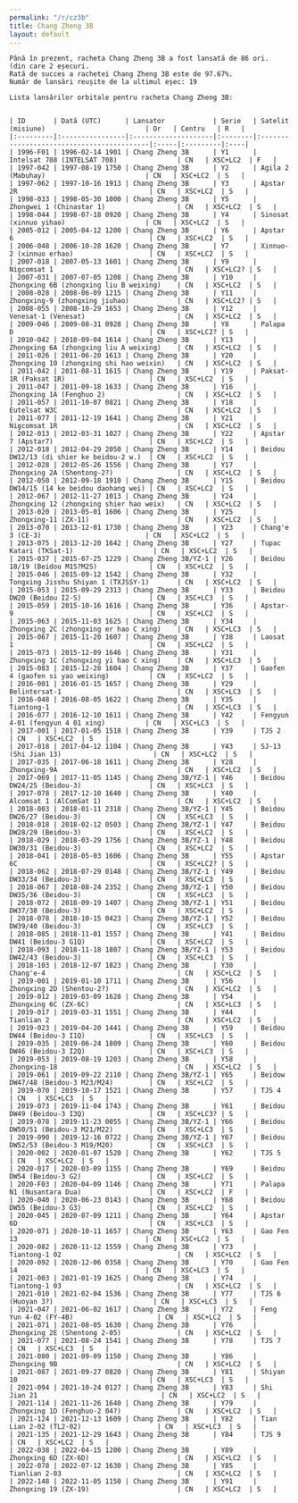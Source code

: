 ```yaml
---
permalink: "/r/cz3b"
title: Chang Zheng 3B
layout: default
---
```


    Până în prezent, racheta Chang Zheng 3B a fost lansată de 86 ori.
    (din care 2 eșecuri.
    Rată de succes a rachetei Chang Zheng 3B este de 97.67%.
    Număr de lansări reușite de la ultimul eșec: 19
    
    Lista lansărilor orbitale pentru racheta Chang Zheng 3B:
    
    
    | ID       | Dată (UTC)      | Lansator            | Serie   | Satelit (misiune)                         | Or   | Centru   | R   |
    |:---------|:----------------|:--------------------|:--------|:------------------------------------------|:-----|:---------|:----|
    | 1996-F01 | 1996-02-14 1901 | Chang Zheng 3B      | Y1      | Intelsat 708 (INTELSAT 708)               | CN   | XSC+LC2  | F   |
    | 1997-042 | 1997-08-19 1750 | Chang Zheng 3B      | Y2      | Agila 2 (Mabuhay)                         | CN   | XSC+LC2  | S   |
    | 1997-062 | 1997-10-16 1913 | Chang Zheng 3B      | Y3      | Apstar 2R                                 | CN   | XSC+LC2  | S   |
    | 1998-033 | 1998-05-30 1000 | Chang Zheng 3B      | Y5      | Zhongwei 1 (Chinastar 1)                  | CN   | XSC+LC2  | S   |
    | 1998-044 | 1998-07-18 0920 | Chang Zheng 3B      | Y4      | Sinosat (xinnuo yihao)                    | CN   | XSC+LC2  | S   |
    | 2005-012 | 2005-04-12 1200 | Chang Zheng 3B      | Y6      | Apstar 6                                  | CN   | XSC+LC2  | S   |
    | 2006-048 | 2006-10-28 1620 | Chang Zheng 3B      | Y7      | Xinnuo-2 (xinnuo erhao)                   | CN   | XSC+LC2  | S   |
    | 2007-018 | 2007-05-13 1601 | Chang Zheng 3B      | Y9      | Nigcomsat 1                               | CN   | XSC+LC2? | S   |
    | 2007-031 | 2007-07-05 1208 | Chang Zheng 3B      | Y10     | Zhongxing 6B (zhongxing liu B weixing)    | CN   | XSC+LC2  | S   |
    | 2008-028 | 2008-06-09 1215 | Chang Zheng 3B      | Y11     | Zhongxing-9 (zhongxing jiuhao)            | CN   | XSC+LC2? | S   |
    | 2008-055 | 2008-10-29 1653 | Chang Zheng 3B      | Y12     | Venesat-1 (Venesat)                       | CN   | XSC+LC2  | S   |
    | 2009-046 | 2009-08-31 0928 | Chang Zheng 3B      | Y8      | Palapa D                                  | CN   | XSC+LC2? | S   |
    | 2010-042 | 2010-09-04 1614 | Chang Zheng 3B      | Y13     | Zhongxing 6A (zhongxing liu A weixing)    | CN   | XSC+LC2  | S   |
    | 2011-026 | 2011-06-20 1613 | Chang Zheng 3B      | Y20     | Zhongxing 10 (zhongxing shi hao weixin)   | CN   | XSC+LC2  | S   |
    | 2011-042 | 2011-08-11 1615 | Chang Zheng 3B      | Y19     | Paksat-1R (Paksat 1R)                     | CN   | XSC+LC2  | S   |
    | 2011-047 | 2011-09-18 1633 | Chang Zheng 3B      | Y16     | Zhongxing 1A (Fenghuo 2)                  | CN   | XSC+LC2  | S   |
    | 2011-057 | 2011-10-07 0821 | Chang Zheng 3B      | Y18     | Eutelsat W3C                              | CN   | XSC+LC2  | S   |
    | 2011-077 | 2011-12-19 1641 | Chang Zheng 3B      | Y21     | Nigcomsat 1R                              | CN   | XSC+LC2  | S   |
    | 2012-013 | 2012-03-31 1027 | Chang Zheng 3B      | Y22     | Apstar 7 (Apstar7)                        | CN   | XSC+LC2  | S   |
    | 2012-018 | 2012-04-29 2050 | Chang Zheng 3B      | Y14     | Beidou DW12/13 (di shier ke beidou-2 w.)  | CN   | XSC+LC2  | S   |
    | 2012-028 | 2012-05-26 1556 | Chang Zheng 3B      | Y17     | Zhongxing 2A (Shentong-2?)                | CN   | XSC+LC2  | S   |
    | 2012-050 | 2012-09-18 1910 | Chang Zheng 3B      | Y15     | Beidou DW14/15 (14 ke beidou daohang wei) | CN   | XSC+LC2  | S   |
    | 2012-067 | 2012-11-27 1013 | Chang Zheng 3B      | Y24     | Zhongxing 12 (zhongxing shier hao weix)   | CN   | XSC+LC2  | S   |
    | 2013-020 | 2013-05-01 1606 | Chang Zheng 3B      | Y25     | Zhongxing-11 (ZX-11)                      | CN   | XSC+LC2  | S   |
    | 2013-070 | 2013-12-01 1730 | Chang Zheng 3B      | Y23     | Chang'e 3 (CE-3)                          | CN   | XSC+LC2  | S   |
    | 2013-075 | 2013-12-20 1642 | Chang Zheng 3B      | Y27     | Tupac Katari (TKSat-1)                    | CN   | XSC+LC2  | S   |
    | 2015-037 | 2015-07-25 1229 | Chang Zheng 3B/YZ-1 | Y26     | Beidou 18/19 (Beidou M1S?M2S)             | CN   | XSC+LC2  | S   |
    | 2015-046 | 2015-09-12 1542 | Chang Zheng 3B      | Y32     | Tongxing Jisshu Shiyan 1 (TXJSSY-1)       | CN   | XSC+LC2  | S   |
    | 2015-053 | 2015-09-29 2313 | Chang Zheng 3B      | Y33     | Beidou DW20 (Beidou I2-S)                 | CN   | XSC+LC3  | S   |
    | 2015-059 | 2015-10-16 1616 | Chang Zheng 3B      | Y36     | Apstar-9                                  | CN   | XSC+LC2  | S   |
    | 2015-063 | 2015-11-03 1625 | Chang Zheng 3B      | Y34     | Zhongxing 2C (zhongxing er hao C xing)    | CN   | XSC+LC3  | S   |
    | 2015-067 | 2015-11-20 1607 | Chang Zheng 3B      | Y38     | Laosat 1                                  | CN   | XSC+LC2  | S   |
    | 2015-073 | 2015-12-09 1646 | Chang Zheng 3B      | Y31     | Zhongxing 1C (zhongxing yi hao C xing)    | CN   | XSC+LC3  | S   |
    | 2015-083 | 2015-12-28 1604 | Chang Zheng 3B      | Y37     | Gaofen 4 (gaofen si yao weixing)          | CN   | XSC+LC2  | S   |
    | 2016-001 | 2016-01-15 1657 | Chang Zheng 3B      | Y29     | Belintersat-1                             | CN   | XSC+LC3  | S   |
    | 2016-048 | 2016-08-05 1622 | Chang Zheng 3B      | Y35     | Tiantong-1                                | CN   | XSC+LC3  | S   |
    | 2016-077 | 2016-12-10 1611 | Chang Zheng 3B      | Y42     | Fengyun 4-01 (fengyun 4 01 xing)          | CN   | XSC+LC3  | S   |
    | 2017-001 | 2017-01-05 1518 | Chang Zheng 3B      | Y39     | TJS 2                                     | CN   | XSC+LC2  | S   |
    | 2017-018 | 2017-04-12 1104 | Chang Zheng 3B      | Y43     | SJ-13 (Shi Jian 13)                       | CN   | XSC+LC2  | S   |
    | 2017-035 | 2017-06-18 1611 | Chang Zheng 3B      | Y28     | Zhongxing-9A                              | CN   | XSC+LC2  | S   |
    | 2017-069 | 2017-11-05 1145 | Chang Zheng 3B/YZ-1 | Y46     | Beidou DW24/25 (Beidou-3)                 | CN   | XSC+LC3  | S   |
    | 2017-078 | 2017-12-10 1640 | Chang Zheng 3B      | Y40     | Alcomsat 1 (AlComSat 1)                   | CN   | XSC+LC2  | S   |
    | 2018-003 | 2018-01-11 2318 | Chang Zheng 3B/YZ-1 | Y45     | Beidou DW26/27 (Beidou-3)                 | CN   | XSC+LC3  | S   |
    | 2018-018 | 2018-02-12 0503 | Chang Zheng 3B/YZ-1 | Y47     | Beidou DW28/29 (Beidou-3)                 | CN   | XSC+LC2  | S   |
    | 2018-029 | 2018-03-29 1756 | Chang Zheng 3B/YZ-1 | Y48     | Beidou DW30/31 (Beidou-3)                 | CN   | XSC+LC2  | S   |
    | 2018-041 | 2018-05-03 1606 | Chang Zheng 3B      | Y55     | Apstar 6C                                 | CN   | XSC+LC2? | S   |
    | 2018-062 | 2018-07-29 0148 | Chang Zheng 3B/YZ-1 | Y49     | Beidou DW33/34 (Beidou-3)                 | CN   | XSC+LC3  | S   |
    | 2018-067 | 2018-08-24 2352 | Chang Zheng 3B/YZ-1 | Y50     | Beidou DW35/36 (Beidou-3)                 | CN   | XSC+LC3  | S   |
    | 2018-072 | 2018-09-19 1407 | Chang Zheng 3B/YZ-1 | Y51     | Beidou DW37/38 (Beidou-3)                 | CN   | XSC+LC2  | S   |
    | 2018-078 | 2018-10-15 0423 | Chang Zheng 3B/YZ-1 | Y52     | Beidou DW39/40 (Beidou-3)                 | CN   | XSC+LC3  | S   |
    | 2018-085 | 2018-11-01 1557 | Chang Zheng 3B      | Y41     | Beidou DW41 (Beidou-3 G1Q)                | CN   | XSC+LC2  | S   |
    | 2018-093 | 2018-11-18 1807 | Chang Zheng 3B/YZ-1 | Y53     | Beidou DW42/43 (Beidou-3)                 | CN   | XSC+LC3  | S   |
    | 2018-103 | 2018-12-07 1823 | Chang Zheng 3B      | Y30     | Chang'e-4                                 | CN   | XSC+LC2  | S   |
    | 2019-001 | 2019-01-10 1711 | Chang Zheng 3B      | Y56     | Zhongxing 2D (Shentou-2?)                 | CN   | XSC+LC2  | S   |
    | 2019-012 | 2019-03-09 1628 | Chang Zheng 3B      | Y54     | Zhongxing 6C (ZX-6C)                      | CN   | XSC+LC3  | S   |
    | 2019-017 | 2019-03-31 1551 | Chang Zheng 3B      | Y44     | Tianlian 2                                | CN   | XSC+LC2  | S   |
    | 2019-023 | 2019-04-20 1441 | Chang Zheng 3B      | Y59     | Beidou DW44 (Beidou-3 I1Q)                | CN   | XSC+LC3  | S   |
    | 2019-035 | 2019-06-24 1809 | Chang Zheng 3B      | Y60     | Beidou DW46 (Beidou-3 I2Q)                | CN   | XSC+LC3  | S   |
    | 2019-053 | 2019-08-19 1203 | Chang Zheng 3B      | Y58     | Zhongxing-18                              | CN   | XSC+LC2  | S   |
    | 2019-061 | 2019-09-22 2110 | Chang Zheng 3B/YZ-1 | Y65     | Beidow DW47/48 (Beidou-3 M23/M24)         | CN   | XSC+LC2  | S   |
    | 2019-070 | 2019-10-17 1521 | Chang Zheng 3B      | Y57     | TJS 4                                     | CN   | XSC+LC3  | S   |
    | 2019-073 | 2019-11-04 1743 | Chang Zheng 3B      | Y61     | Beidou DW49 (Beidou-3 I3Q)                | CN   | XSC+LC3? | S   |
    | 2019-078 | 2019-11-23 0055 | Chang Zheng 3B/YZ-1 | Y66     | Beidou DW50/51 (Beidou-3 M21/M22)         | CN   | XSC+LC3  | S   |
    | 2019-090 | 2019-12-16 0722 | Chang Zheng 3B/YZ-1 | Y67     | Beidou DW52/53 (Beidou-3 M19/M20)         | CN   | XSC+LC3  | S   |
    | 2020-002 | 2020-01-07 1520 | Chang Zheng 3B      | Y62     | TJS 5                                     | CN   | XSC+LC2  | S   |
    | 2020-017 | 2020-03-09 1155 | Chang Zheng 3B      | Y69     | Beidou DW54 (Beidou-3 G2)                 | CN   | XSC+LC2  | S   |
    | 2020-F03 | 2020-04-09 1146 | Chang Zheng 3B      | Y71     | Palapa N1 (Nusantara Dua)                 | CN   | XSC+LC2  | F   |
    | 2020-040 | 2020-06-23 0143 | Chang Zheng 3B      | Y68     | Beidou DW55 (Beidou-3 G3)                 | CN   | XSC+LC2  | S   |
    | 2020-045 | 2020-07-09 1211 | Chang Zheng 3B      | Y64     | Apstar 6D                                 | CN   | XSC+LC3  | S   |
    | 2020-071 | 2020-10-11 1657 | Chang Zheng 3B      | Y63     | Gao Fen 13                                | CN   | XSC+LC2  | S   |
    | 2020-082 | 2020-11-12 1559 | Chang Zheng 3B      | Y73     | Tiantong-1 02                             | CN   | XSC+LC2  | S   |
    | 2020-092 | 2020-12-06 0358 | Chang Zheng 3B      | Y70     | Gao Fen 14                                | CN   | XSC+LC3  | S   |
    | 2021-003 | 2021-01-19 1625 | Chang Zheng 3B      | Y74     | Tiantong-1 03                             | CN   | XSC+LC2  | S   |
    | 2021-010 | 2021-02-04 1536 | Chang Zheng 3B      | Y77     | TJS 6 (Huoyan 3?)                         | CN   | XSC+LC3  | S   |
    | 2021-047 | 2021-06-02 1617 | Chang Zheng 3B      | Y72     | Feng Yun 4-02 (FY-4B)                     | CN   | XSC+LC2  | S   |
    | 2021-071 | 2021-08-05 1630 | Chang Zheng 3B      | Y76     | Zhongxing 2E (Shentong 2-05)              | CN   | XSC+LC2  | S   |
    | 2021-077 | 2021-08-24 1541 | Chang Zheng 3B      | Y78     | TJS 7                                     | CN   | XSC+LC3  | S   |
    | 2021-080 | 2021-09-09 1150 | Chang Zheng 3B      | Y86     | Zhongxing 9B                              | CN   | XSC+LC2  | S   |
    | 2021-087 | 2021-09-27 0820 | Chang Zheng 3B      | Y81     | Shiyan 10                                 | CN   | XSC+LC3  | S   |
    | 2021-094 | 2021-10-24 0127 | Chang Zheng 3B      | Y83     | Shi Jian 21                               | CN   | XSC+LC2  | S   |
    | 2021-114 | 2021-11-26 1640 | Chang Zheng 3B      | Y79     | Zhongxing 1D (Fenghuo-2 04?)              | CN   | XSC+LC2  | S   |
    | 2021-124 | 2021-12-13 1609 | Chang Zheng 3B      | Y82     | Tian Lian 2-02 (TL2-02)                   | CN   | XSC+LC3  | S   |
    | 2021-135 | 2021-12-29 1643 | Chang Zheng 3B      | Y84     | TJS 9                                     | CN   | XSC+LC2  | S   |
    | 2022-038 | 2022-04-15 1200 | Chang Zheng 3B      | Y89     | Zhongxing 6D (ZX-6D)                      | CN   | XSC+LC2  | S   |
    | 2022-078 | 2022-07-12 1630 | Chang Zheng 3B      | Y85     | Tianlian 2-03                             | CN   | XSC+LC2  | S   |
    | 2022-148 | 2022-11-05 1150 | Chang Zheng 3B      | Y91     | Zhongxing 19 (ZX-19)                      | CN   | XSC+LC2  | S   |


